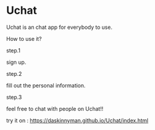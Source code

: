# Uchat
Uchat is an chat app for everybody to use.




How to use it?




step.1



sign up.



step.2



fill out the personal information.



step.3



feel free to chat with people on Uchat!!

try it on : https://daskinnyman.github.io/Uchat/index.html
